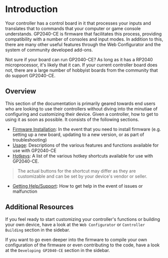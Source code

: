 # Introduction

Your controller has a control board in it that processes your inputs and translates that to commands that your computer or game console understands. GP2040-CE is firmware that facilitates this process, providing compatibility with a number of consoles and input modes. In addition to this, there are many other useful features through the Web Configurator and the system of community developed add-ons.

Not sure if your board can run GP2040-CE? As long as it has a RP2040 microprocessor, it's likely that it can. If your current controller board does not, there are a large number of hobbyist boards from the community that do support GP2040-CE.

## Overview

This section of the documentation is primarily geared towards end users who are looking to use their controllers without diving into the minutiae of configuring and customizing their device. Given a controller, how to get to using it as soon as possible. It consists of the following sections.

- [Firmware Installation](installation "GP2040-CE | Firmware Installation"): In the event that you need to install firmware (e.g. setting up a new board, updating to a new version, or as part of troubleshooting) 
- [Usage](usage "GP2040-CE | Usage"): Descriptions of the various features and functions available for use with GP2040-CE
- [Hotkeys](hotkeys "GP2040-CE | Hotkeys"): A list of the various hotkey shortcuts available for use with GP2040-CE. 

> The actual buttons for the shortcut may differ as they are customizable and can be set by your device's vendor or seller. 

- [Getting Help/Support](getting-help-support "GP2040-CE | Getting Help"): How to get help in the event of issues or malfunction
## Additional Resources

If you feel ready to start customizing your controller's functions or building your own device, have a look at the `Web Configurator` or `Controller Building` section in the sidebar.

If you want to go even deeper into the firmware to compile your own configuration of the firmware or even contributing to the code, have a look at the `Developing GP2040-CE` section in the sidebar.